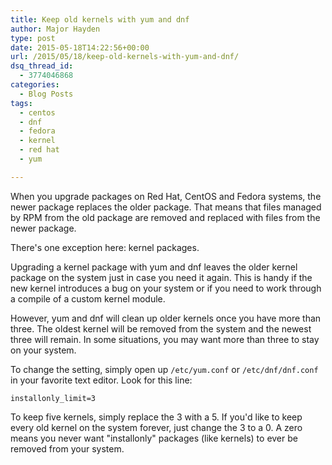 ```yaml
---
title: Keep old kernels with yum and dnf
author: Major Hayden
type: post
date: 2015-05-18T14:22:56+00:00
url: /2015/05/18/keep-old-kernels-with-yum-and-dnf/
dsq_thread_id:
  - 3774046868
categories:
  - Blog Posts
tags:
  - centos
  - dnf
  - fedora
  - kernel
  - red hat
  - yum

---
```

When you upgrade packages on Red Hat, CentOS and Fedora systems, the newer package replaces the older package. That means that files managed by RPM from the old package are removed and replaced with files from the newer package.

There's one exception here: kernel packages.

Upgrading a kernel package with yum and dnf leaves the older kernel package on the system just in case you need it again. This is handy if the new kernel introduces a bug on your system or if you need to work through a compile of a custom kernel module.

However, yum and dnf will clean up older kernels once you have more than three. The oldest kernel will be removed from the system and the newest three will remain. In some situations, you may want more than three to stay on your system.

To change the setting, simply open up `/etc/yum.conf` or `/etc/dnf/dnf.conf` in your favorite text editor. Look for this line:

```
installonly_limit=3
```


To keep five kernels, simply replace the 3 with a 5. If you'd like to keep every old kernel on the system forever, just change the 3 to a 0. A zero means you never want "installonly" packages (like kernels) to ever be removed from your system.
